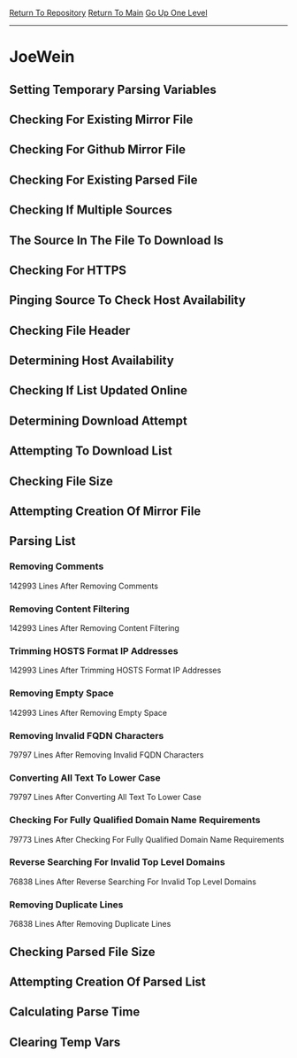 [Return To Repository](https://github.com/deathbybandaid/piholeparser/)
[Return To Main](https://github.com/deathbybandaid/piholeparser/blob/master/RecentRunLogs/Mainlog.md)
[Go Up One Level](https://github.com/deathbybandaid/piholeparser/blob/master/RecentRunLogs/TopLevelScripts/30-Processing-External-Blacklists.md)
____________________________________
# JoeWein
## Setting Temporary Parsing Variables
## Checking For Existing Mirror File
## Checking For Github Mirror File
## Checking For Existing Parsed File
## Checking If Multiple Sources
## The Source In The File To Download Is
## Checking For HTTPS
## Pinging Source To Check Host Availability
## Checking File Header
## Determining Host Availability
## Checking If List Updated Online
## Determining Download Attempt
## Attempting To Download List
## Checking File Size
## Attempting Creation Of Mirror File
## Parsing List
### Removing Comments
142993 Lines After Removing Comments
### Removing Content Filtering
142993 Lines After Removing Content Filtering
### Trimming HOSTS Format IP Addresses
142993 Lines After Trimming HOSTS Format IP Addresses
### Removing Empty Space
142993 Lines After Removing Empty Space
### Removing Invalid FQDN Characters
79797 Lines After Removing Invalid FQDN Characters
### Converting All Text To Lower Case
79797 Lines After Converting All Text To Lower Case
### Checking For Fully Qualified Domain Name Requirements
79773 Lines After Checking For Fully Qualified Domain Name Requirements
### Reverse Searching For Invalid Top Level Domains
76838 Lines After Reverse Searching For Invalid Top Level Domains
### Removing Duplicate Lines
76838 Lines After Removing Duplicate Lines
## Checking Parsed File Size
## Attempting Creation Of Parsed List
## Calculating Parse Time
## Clearing Temp Vars
